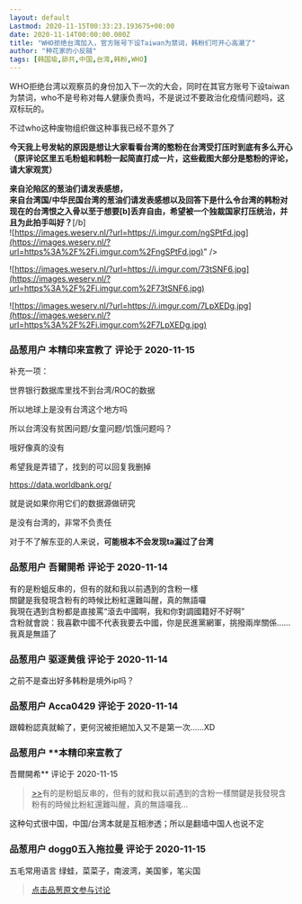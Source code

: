 ```yaml
---
layout: default
Lastmod: 2020-11-15T00:33:23.193675+00:00
date: 2020-11-14T00:00:00.000Z
title: "WHO拒绝台湾加入，官方账号下设Taiwan为禁词，韩粉们可开心高潮了"
author: "种花家的小反贼"
tags: [韩国瑜,舔共,中国,台湾,韩粉,WHO]
---
```


WHO拒绝台湾以观察员的身份加入下一次的大会，同时在其官方账号下设taiwan为禁词，who不是号称对每人健康负责吗，不是说过不要政治化疫情问题吗，这双标玩的。  
  
不过who这种废物组织做这种事我已经不意外了  
  
**今天我上号发帖的原因是想让大家看看台湾的憨粉在台湾受打压时到底有多么开心**  
**（原评论区里五毛粉蛆和韩粉一起简直打成一片，这些截图大部分是憨粉的评论，请大家观赏）**  
  
**来自沦陷区的葱油们请发表感想，**  
**来自台湾国/中华民国台湾的葱油们请发表感想以及回答下是什么令台湾的韩粉对现在的台湾恨之入骨以至于想要\[b\]丢弃自由，希望被一个独裁国家打压统治，并且为此拍手叫好？**\[/b\]  
![https://images.weserv.nl/?url=https://i.imgur.com/ngSPtFd.jpg](https://images.weserv.nl/?url=https%3A%2F%2Fi.imgur.com%2FngSPtFd.jpg)" />  
  
  
![https://images.weserv.nl/?url=https://i.imgur.com/73tSNF6.jpg](https://images.weserv.nl/?url=https%3A%2F%2Fi.imgur.com%2F73tSNF6.jpg)  
  
  
![https://images.weserv.nl/?url=https://i.imgur.com/7LpXEDg.jpg](https://images.weserv.nl/?url=https%3A%2F%2Fi.imgur.com%2F7LpXEDg.jpg)

            
### 品葱用户 **本精印来宣教了** 评论于 2020-11-15
        
补充一项：  
  
世界银行数据库里找不到台湾/ROC的数据  
  
所以地球上是没有台湾这个地方吗  
  
所以台湾没有贫困问题/女童问题/饥饿问题吗？  
  
哦好像真的没有  
  
希望我是弄错了，找到的可以回复我删掉  
  
https://data.worldbank.org/  
  
就是说如果你用它们的数据源做研究  
  
是没有台湾的，非常不负责任  
  
对于不了解东亚的人来说，**可能根本不会发现ta漏过了台湾**
        


            
### 品葱用户 **吾爾開希** 评论于 2020-11-14
        
有的是粉蛆反串的，但有的就和我以前遇到的含粉一樣  
關鍵是我發現含粉有的時候比粉紅還難叫醒，真的無語囉  
我現在遇到含粉都是直接罵“滾去中國啊，我和你對調國籍好不好啊”  
含粉就會說：我喜歡中國不代表我要去中國，你是民進黨網軍，挑撥兩岸關係……  
我真是無語了
        


            
### 品葱用户 **驱逐黄俄** 评论于 2020-11-14
        
之前不是查出好多韩粉是境外ip吗？
        


            
### 品葱用户 **Acca0429** 评论于 2020-11-14
        
跟韓粉認真就輸了，更何況被拒絕加入又不是第一次......XD
        


            
### 品葱用户 **本精印来宣教了 
吾爾開希** 评论于 2020-11-15
        
> [\>>]( "/article/item_id-544726#")有的是粉蛆反串的，但有的就和我以前遇到的含粉一樣關鍵是我發現含粉有的時候比粉紅還難叫醒，真的無語囉我...

  
  
这种句式很中国，中国/台湾本就是互相渗透；所以是翻墙中国人也说不定
        


            
### 品葱用户 **dogg0五入拖拉曼** 评论于 2020-11-15
        
五毛常用语言 绿蛙，菜菜子，南波湾，美国爹，笔尖国
        






> [点击品葱原文参与讨论](https://pincong.rocks/article/26344)

